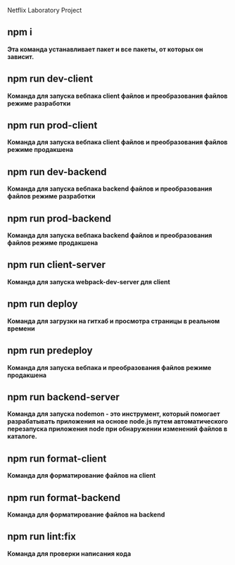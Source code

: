 Netflix Laboratory Project
## npm i 
**Эта команда устанавливает пакет и все пакеты, от которых он зависит.**
## npm run dev-client
**Команда для запуска вебпака client файлов и преобразования файлов режиме разработки**
## npm run prod-client
**Команда для запуска вебпака client файлов и преобразования файлов режиме продакшена**
## npm run dev-backend
**Команда для запуска вебпака backend файлов и преобразования файлов режиме разработки**
## npm run prod-backend
**Команда для запуска вебпака backend файлов и преобразования файлов режиме продакшена**
## npm run client-server
**Команда для запуска webpack-dev-server для client**
## npm run deploy
**Команда для загрузки на гитхаб и просмотра страницы в реальном времени**
## npm run predeploy
**Команда для запуска вебпака и преобразования файлов режиме продакшена**
## npm run backend-server
**Команда для запуска nodemon - это инструмент, который помогает разрабатывать приложения на основе node.js путем автоматического перезапуска приложения node при обнаружении изменений файлов в каталоге.**
## npm run format-client
**Команда для форматирование файлов на client**
## npm run format-backend
**Команда для форматирование файлов на backend**
## npm run lint:fix
**Команда для проверки написания кода**
